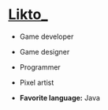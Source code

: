 # **[Likto_](https://github.com/Likto)**
* Game developer
* Game designer
* Programmer
* Pixel artist

* **Favorite language:** Java
